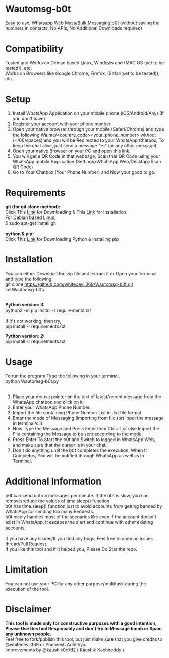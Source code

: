 # Wautomsg-b0t
Easy to use, Whatsapp Web Mass/Bulk Messaging b0t (without saving the numbers in contacts, No APIs, No Additional Downloads required)

# Compatibility
Tested and Works on Debian based Linux, Windows and (MAC OS (yet to be tested)), etc. <br />
Works on Browsers like Google Chrome, Firefox, (Safari(yet to be tested)), etc. <br />

# Setup
1. Install WhatsApp Application on your mobile phone (iOS/Android/Any) (If you don't have) <br />
2. Register your account with your phone number. <br />
3. Open your native browser through your mobile (Safari/Chrome) and type the following Wa.me/<country_code><your_phone_number> without (+/00/spaces)
and you will be Redirected to your WhatsApp Chatbox, To keep the chat alive, just send a message "Hi" (or any other message) <br />
4. Open your native Browser on your PC and open this <a href="https://web.whatsapp.com/">link</a>. <br />
5. You will get a QR Code in that webpage, Scan that QR Code using your WhatsApp mobile Application (Settings>WhatsApp Web/Desktop>Scan QR Code) <br />
6. Go to Your Chatbox (Your Phone Number) and Now your good to go.

# Requirements
<b>git (for git clone method):<br /></b>
Click This <a href="https://git-scm.com/downloads">Link</a> for Downloading & This <a href="https://git-scm.com/book/en/v2/Getting-Started-Installing-Git">Link</a> for Installation. <br />
For Debian based Linux, <br /> 
$ sudo apt-get install git <br /><br />
<b>python & pip:<br /></b>
Click This <a href="https://www.python.org/downloads/">Link</a> for Downloading Python & Installing pip
  
# Installation
You can either Download the zip file and extract it or
Open your Terminal and type the following: <br />
git clone https://github.com/whitedevil369/Wautomsg-b0t.git <br />
cd Wautomsg-b0t/ <br /><br />

<b>Python version: 3:<br /></b>
python3 -m pip install -r requirements.txt <br /><br />
If it's not working, then try, <br />
pip install -r requirements.txt

<b>Python version: 2:<br /></b>
pip install -r requirements.txt

# Usage
To run the program Type the following in your terminal, <br />
python Wautomsg-b0t.py <br /><br />
1. Place your mouse pointer on the text of latest/recent message from the WhatsApp chatbox and click on it. <br />
2. Enter your WhatsApp Phone Number. <br />
3. Import the file containing Phone Number List in .txt file format <br />
4. Enter the mode of Messaging (importing from file (or) input the message in terminal/cli) <br />
5. Now Type the Message and Press Enter then Ctrl+D or else Import the File containing the Message to be sent according to the mode. <br />
6. Press Enter To Start the b0t and Switch to logged in WhatsApp Web, and make sure that the cursor is in your chat. <br />
7. Don't do anything until the b0t completes the execution, When It Completes, You will be notified through WhatsApp as well as in Terminal. <br />

# Additional Information
b0t can send upto 5 messages per minute. If the b0t is slow, you can remove/reduce the values of time.sleep() function. <br />
b0t has time.sleep() function just to avoid accounts from getting banned by WhatsApp for sending too many Requests. <br />
b0t nicely handles most of the scenarios like even if the account doesn't exist in WhatsApp, It escapes the alert and continue with other existing accounts. <br /><br />
If you have any issues/If you find any bugs, Feel free to open an issues thread/Pull Request. <br />
If you like this tool and if it helped you, Please Do Star the repo.

# Limitation
You can not use your PC for any other purpose/multitask during the execution of the tool. 

# Disclaimer
<b>This tool is made only for constructive purposes with a good intention, Please Use this tool Responsibly and don't try to Message bomb or Spam any unknown people.</b> <br />
Feel free to fork/publish this tool, but just make sure that you give credits to @whitedevil369 or Poornesh Adhithya.<br />
Improvements by @kaushik0x7d2 ( Kaushik Kachireddy ).
